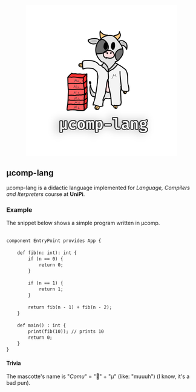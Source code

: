 <p align='center'>
    <img src='./assets/comu-logo.png' width='400'/>
</p>

## μcomp-lang

μcomp-lang is a didactic language implemented for *Language, Compilers and Iterpreters* course at **UniPi**.

### Example

The snippet below shows a simple program written in μcomp.

```

component EntryPoint provides App {

    def fib(n: int): int {
        if (n == 0) {
            return 0;
        }

        if (n == 1) {
            return 1;
        }

        return fib(n - 1) + fib(n - 2);
    }

    def main() : int {
        print(fib(10)); // prints 10
        return 0;
    }
}

```

#### Trivia

The mascotte's name is "*Comu*" = "🐄" + "μ" (like: "muuuh") (I know, it's a bad pun).
